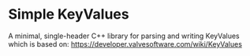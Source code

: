 # Simple KeyValues
 
A minimal, single-header C++ library for parsing and writing KeyValues which is based on: https://developer.valvesoftware.com/wiki/KeyValues